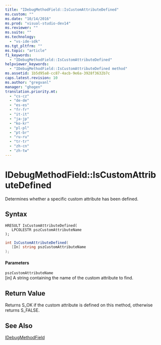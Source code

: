 ```yaml
---
title: "IDebugMethodField::IsCustomAttributeDefined"
ms.custom: ""
ms.date: "10/14/2016"
ms.prod: "visual-studio-dev14"
ms.reviewer: ""
ms.suite: ""
ms.technology: 
  - "vs-ide-sdk"
ms.tgt_pltfrm: ""
ms.topic: "article"
f1_keywords: 
  - "IDebugMethodField::IsCustomAttributeDefined"
helpviewer_keywords: 
  - "IDebugMethodField::IsCustomAttributeDefined method"
ms.assetid: 1b5d95a8-cc87-4acb-9e6a-3928f3632b7c
caps.latest.revision: 10
ms.author: "gregvanl"
manager: "ghogen"
translation.priority.mt: 
  - "cs-cz"
  - "de-de"
  - "es-es"
  - "fr-fr"
  - "it-it"
  - "ja-jp"
  - "ko-kr"
  - "pl-pl"
  - "pt-br"
  - "ru-ru"
  - "tr-tr"
  - "zh-cn"
  - "zh-tw"
---
```

# IDebugMethodField::IsCustomAttributeDefined
Determines whether a specific custom attribute has been defined.  
  
## Syntax  
  
```cpp#  
HRESULT IsCustomAttributeDefined(   
   LPCOLESTR pszCustomAttributeName  
);  
```  
  
```c#  
int IsCustomAttributeDefined(  
   [In] string pszCustomAttributeName  
);  
```  
  
#### Parameters  
 `pszCustomAttributeName`  
 [in] A string containing the name of the custom attribute to find.  
  
## Return Value  
 Returns S_OK if the custom attribute is defined on this method, otherwise returns S_FALSE.  
  
## See Also  
 [IDebugMethodField](../extensibility/idebugmethodfield.md)